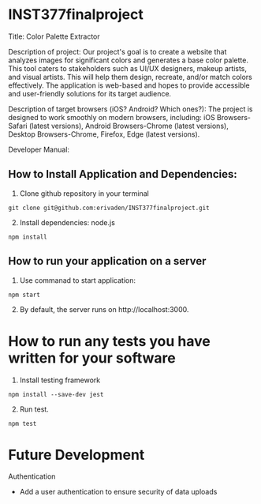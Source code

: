 # INST377finalproject
Title: Color Palette Extractor

Description of project: Our project's goal is to create a website that analyzes images for significant colors and generates a base color palette. This tool caters to stakeholders such as UI/UX designers, makeup artists, and visual artists. This will help them design, recreate, and/or match colors effectively. The application is web-based and hopes to provide accessible and user-friendly solutions for its target audience.

Description of target browsers (iOS? Android? Which ones?): The project is designed to work smoothly on modern browsers, including: iOS Browsers-Safari (latest versions), Android Browsers-Chrome (latest versions), Desktop Browsers-Chrome, Firefox, Edge (latest versions).


Developer Manual:

## How to Install Application and Dependencies:

1. Clone github repository in your terminal
```
git clone git@github.com:erivaden/INST377finalproject.git
```
2. Install dependencies: node.js
```
npm install
```
## How to run your application on a server
1. Use commanad to start application:
```
npm start
```
2. By default, the server runs on http://localhost:3000. 
# How to run any tests you have written for your software
1. Install testing framework
```
npm install --save-dev jest
```
2. Run test.
```
npm test
```
# Future Development

Authentication
- Add a user authentication to ensure security of data uploads
